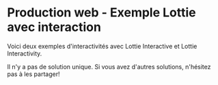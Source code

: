 # Production web - Exemple Lottie avec interaction

Voici deux exemples d'interactivités avec Lottie Interactive et Lottie Interactivity.

Il n'y a pas de solution unique. Si vous avez d'autres solutions, n'hésitez pas à les partager!

